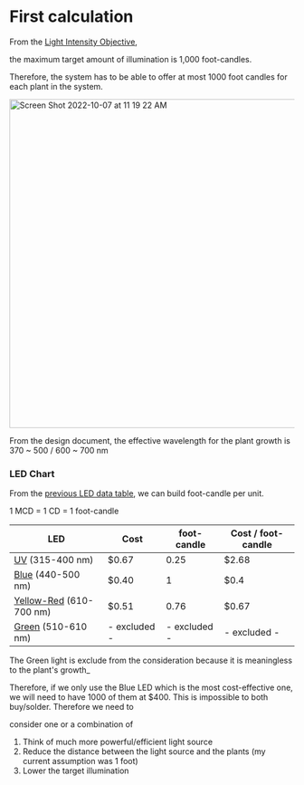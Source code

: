 # First calculation

From the [Light Intensity Objective](https://github.com/heonjang/LightControlSystem/blob/Christelle/October%202nd%20-%20Light%20Intensity.md),

the maximum target amount of illumination is 1,000 foot-candles.

Therefore, the system has to be able to offer at most 1000 foot candles for each plant in the system.

<img width="581" alt="Screen Shot 2022-10-07 at 11 19 22 AM" src="https://user-images.githubusercontent.com/103418311/194600845-5981b728-a65e-4637-b0ab-d12d1428f7c9.png">

From the design document, the effective wavelength for the plant growth is 370 ~ 500 / 600 ~ 700 nm


### LED Chart
From the [previous LED data table](https://github.com/heonjang/LightControlSystem/blob/main/October%205th.md), we can build foot-candle per unit.

1 MCD = 1 CD = 1 foot-candle

| LED      | Cost | foot-candle | Cost / foot-candle |
| ----------- | ----------- |  ----------- |  ----------- |
| [UV](https://www.mouser.com/ProductDetail/Kingbright/AA3528VRVFS-A?qs=rY7msk5yxfb63mh907EyRA%3D%3D) (315-400 nm)     | $0.67      |  0.25 | $2.68 |
| [Blue](https://www.digikey.com/en/products/detail/w%C3%BCrth-elektronik/150141BS73130/13584853) (440-500 nm) | $0.40 |  1 | $0.4 |
| [Yellow-Red](https://www.digikey.com/en/products/detail/vishay-semiconductor-opto-division/VLMO233U1AA-GS08/3025492) (610-700 nm)  | $0.51  |  0.76 | $0.67 |
| [Green](https://www.digikey.com/en/products/detail/creeled-inc/XQAGRN-02-0000-000000Z01/5761845) (510-610 nm) | - excluded - |  - excluded - |  - excluded -  |
 
The Green light is exclude from the consideration because it is meaningless to the plant's growth_

Therefore, if we only use the Blue LED which is the most cost-effective one, we will need to have 1000 of them at $400.
This is impossible to both buy/solder. Therefore we need to

consider one or a combination of 

1. Think of much more powerful/efficient light source
2. Reduce the distance between the light source and the plants (my current assumption was 1 foot)
3. Lower the target illumination
